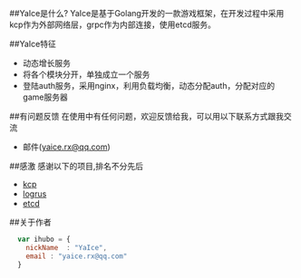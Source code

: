 ##YaIce是什么?
YaIce是基于Golang开发的一款游戏框架，在开发过程中采用kcp作为外部网络层，grpc作为内部连接，使用etcd服务。



##YaIce特征
* 动态增长服务
* 将各个模块分开，单独成立一个服务
* 登陆auth服务，采用nginx，利用负载均衡，动态分配auth，分配对应的game服务器

##有问题反馈
在使用中有任何问题，欢迎反馈给我，可以用以下联系方式跟我交流

* 邮件(yaice.rx@qq.com)



##感激
感谢以下的项目,排名不分先后

* [kcp](https://github.com/xtaci/kcp-go)
* [logrus](github.com/sirupsen/logrus)
* [etcd](github.com/coreos/etcd)

##关于作者

```javascript
  var ihubo = {
    nickName  : "YaIce",
    email : "yaice.rx@qq.com"
  }
```